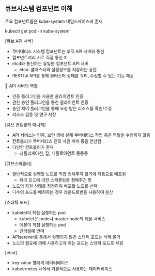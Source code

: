 ## 큐브시스템 컴포넌트 이해



주요 컴포넌트들은 kube-system 네임스페이스에 존재

kubectl get pod -n kube-system



[큐브 API 서버]

- 쿠버네티스 시스템 컴포넌트는 오직 API 서버와 통신
- 컴포넌트끼리 서로 직접 통신 X
- etcd와 통신하는 유일한 컴포넌트 API 서버
  - etcd: 클러스터의 설정정보를 저장하는 공간
- RESTful API를 통해 클러스터 상태를 쿼리, 수정할 수 있는 기능 제공



📍 API 서버의 역할

- 인증 플러그인을 사용한 클라이언트 인증
- 권한 승인 플러그인을 통한 클라이언트 인증
- 승인 제어 플러그인을 통해 요청 받은 리소스를 확인/수정
- 리소스 검증 및 영구 저장



[큐브 컨트롤러 매니저]

- API 서비스는 인증, 보안 외에 실제 쿠버네티스 작업 혹은 역할을 수행하지 않음
- 컨트롤러가 쿠버네티스 안의 자원 배치 등을 연산함
- 다양한 컨트롤러가 존재
  - 레플리케이션, 잡, 디플로이먼트 등등등



[큐브스케줄러]

- 일반적으로 실행할 노드를 직접 정해주지 않기에 자동으로 배포됨
  - 뒤에 포드에 대한 스케줄링을 정해주긴 함
- 노드의 자원 상태를 점검하여 배포할 노드를 선택
- 다수의 포드를 배치하는 경우 라운드로빈을 사용하여 분산



[스태틱 포드]

- kubelet이 직접 실행하는 pod
  - kubelet은 node나 master node의 데몬 서비스
  - 데몬이 직접 실행하는 pod
  - 런타임에 관여
- APIserever를 통해서 실행되지 않은 스태틱 포드는 삭제 불가
- 노드의 필요에 의해 사용하고자 하는 포드는 스태틱 포드로 세팅



[etcd]

- key:value 형태의 데이터베이스
- kubeernetes 내에서 기본적으로 사용하는 데이터베이스

